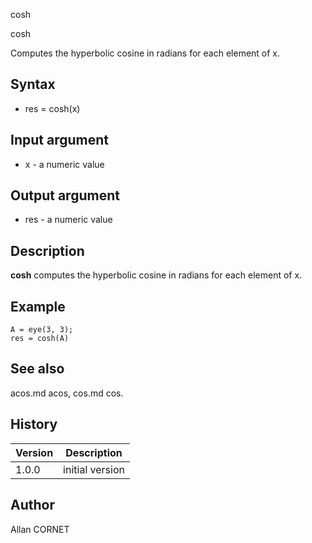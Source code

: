



cosh


cosh

Computes the hyperbolic cosine in radians for each element of x.

## Syntax

- res = cosh(x)

## Input argument

 - x - a numeric value

## Output argument

 - res - a numeric value

## Description

<b>cosh</b> computes the hyperbolic cosine in radians for each element of x.

## Example

```Nelson
A = eye(3, 3);
res = cosh(A)
```

## See also

acos.md acos, cos.md cos.
## History

|Version|Description|
|------|------|
|1.0.0|initial version|


## Author

Allan CORNET



